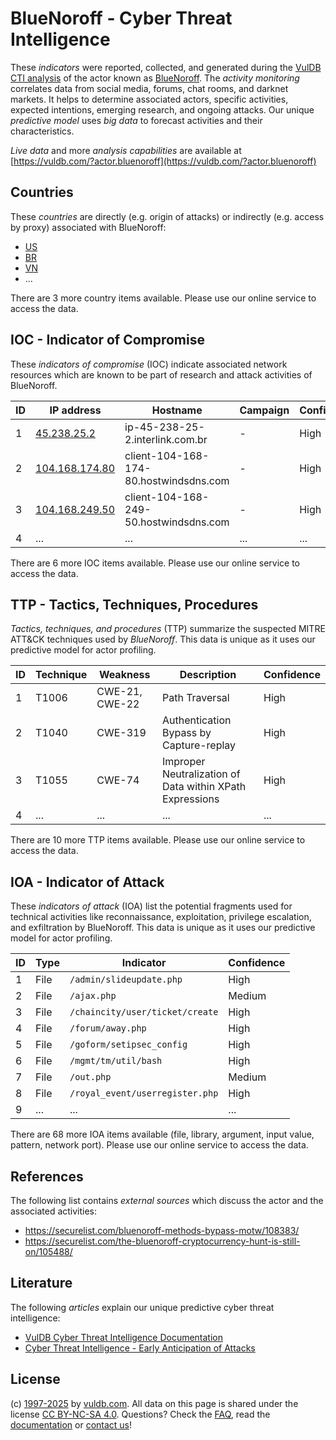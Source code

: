 # BlueNoroff - Cyber Threat Intelligence

These _indicators_ were reported, collected, and generated during the [VulDB CTI analysis](https://vuldb.com/?kb.cti) of the actor known as [BlueNoroff](https://vuldb.com/?actor.bluenoroff). The _activity monitoring_ correlates data from social media, forums, chat rooms, and darknet markets. It helps to determine associated actors, specific activities, expected intentions, emerging research, and ongoing attacks. Our unique _predictive model_ uses _big data_ to forecast activities and their characteristics.

_Live data_ and more _analysis capabilities_ are available at [https://vuldb.com/?actor.bluenoroff](https://vuldb.com/?actor.bluenoroff)

## Countries

These _countries_ are directly (e.g. origin of attacks) or indirectly (e.g. access by proxy) associated with BlueNoroff:

* [US](https://vuldb.com/?country.us)
* [BR](https://vuldb.com/?country.br)
* [VN](https://vuldb.com/?country.vn)
* ...

There are 3 more country items available. Please use our online service to access the data.

## IOC - Indicator of Compromise

These _indicators of compromise_ (IOC) indicate associated network resources which are known to be part of research and attack activities of BlueNoroff.

ID | IP address | Hostname | Campaign | Confidence
-- | ---------- | -------- | -------- | ----------
1 | [45.238.25.2](https://vuldb.com/?ip.45.238.25.2) | ip-45-238-25-2.interlink.com.br | - | High
2 | [104.168.174.80](https://vuldb.com/?ip.104.168.174.80) | client-104-168-174-80.hostwindsdns.com | - | High
3 | [104.168.249.50](https://vuldb.com/?ip.104.168.249.50) | client-104-168-249-50.hostwindsdns.com | - | High
4 | ... | ... | ... | ...

There are 6 more IOC items available. Please use our online service to access the data.

## TTP - Tactics, Techniques, Procedures

_Tactics, techniques, and procedures_ (TTP) summarize the suspected MITRE ATT&CK techniques used by _BlueNoroff_. This data is unique as it uses our predictive model for actor profiling.

ID | Technique | Weakness | Description | Confidence
-- | --------- | -------- | ----------- | ----------
1 | T1006 | CWE-21, CWE-22 | Path Traversal | High
2 | T1040 | CWE-319 | Authentication Bypass by Capture-replay | High
3 | T1055 | CWE-74 | Improper Neutralization of Data within XPath Expressions | High
4 | ... | ... | ... | ...

There are 10 more TTP items available. Please use our online service to access the data.

## IOA - Indicator of Attack

These _indicators of attack_ (IOA) list the potential fragments used for technical activities like reconnaissance, exploitation, privilege escalation, and exfiltration by BlueNoroff. This data is unique as it uses our predictive model for actor profiling.

ID | Type | Indicator | Confidence
-- | ---- | --------- | ----------
1 | File | `/admin/slideupdate.php` | High
2 | File | `/ajax.php` | Medium
3 | File | `/chaincity/user/ticket/create` | High
4 | File | `/forum/away.php` | High
5 | File | `/goform/setipsec_config` | High
6 | File | `/mgmt/tm/util/bash` | High
7 | File | `/out.php` | Medium
8 | File | `/royal_event/userregister.php` | High
9 | ... | ... | ...

There are 68 more IOA items available (file, library, argument, input value, pattern, network port). Please use our online service to access the data.

## References

The following list contains _external sources_ which discuss the actor and the associated activities:

* https://securelist.com/bluenoroff-methods-bypass-motw/108383/
* https://securelist.com/the-bluenoroff-cryptocurrency-hunt-is-still-on/105488/

## Literature

The following _articles_ explain our unique predictive cyber threat intelligence:

* [VulDB Cyber Threat Intelligence Documentation](https://vuldb.com/?kb.cti)
* [Cyber Threat Intelligence - Early Anticipation of Attacks](https://www.scip.ch/en/?labs.20201022)

## License

(c) [1997-2025](https://vuldb.com/?kb.changelog) by [vuldb.com](https://vuldb.com/?kb.about). All data on this page is shared under the license [CC BY-NC-SA 4.0](https://creativecommons.org/licenses/by-nc-sa/4.0/). Questions? Check the [FAQ](https://vuldb.com/?kb.faq), read the [documentation](https://vuldb.com/?kb) or [contact us](https://vuldb.com/?contact)!
